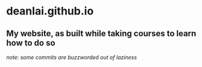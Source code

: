 # deanlai.github.io

## My website, as built while taking courses to learn how to do so

*note: some commits are buzzworded out of laziness*
